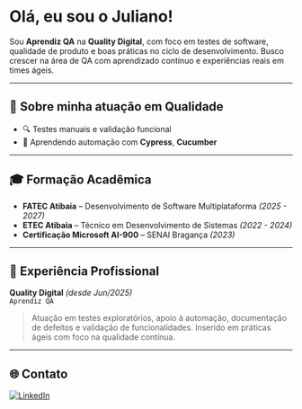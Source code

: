 # Olá, eu sou o Juliano!

Sou **Aprendiz QA** na **Quality Digital**, com foco em testes de software, qualidade de produto e boas práticas no ciclo de desenvolvimento. Busco crescer na área de QA com aprendizado contínuo e experiências reais em times ágeis.


---

## 🧪 Sobre minha atuação em Qualidade

- 🔍 Testes manuais e validação funcional
- 🧪 Aprendendo automação com **Cypress**, **Cucumber**

---

## 🎓 Formação Acadêmica

- **FATEC Atibaia** – Desenvolvimento de Software Multiplataforma *(2025 - 2027)*  
- **ETEC Atibaia** – Técnico em Desenvolvimento de Sistemas *(2022 - 2024)*  
- **Certificação Microsoft AI-900** – SENAI Bragança *(2023)*

---

## 💼 Experiência Profissional

**Quality Digital** *(desde Jun/2025)*  
`Aprendiz QA`  
> Atuação em testes exploratórios, apoio à automação, documentação de defeitos e validação de funcionalidades. Inserido em práticas ágeis com foco na qualidade contínua.

---

## 🌐 Contato

[![LinkedIn](https://img.shields.io/badge/-LinkedIn-%230077B5?style=for-the-badge&logo=linkedin&logoColor=white)](https://www.linkedin.com/in/sntooosk)
